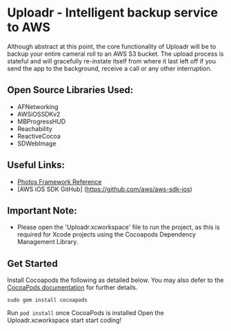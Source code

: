 Uploadr - Intelligent backup service to AWS
==========================================

Although abstract at this point, the core functionality of Uploadr will be to backup your entire cameral roll to an AWS S3 bucket.  The upload process is stateful and will gracefully re-instate itself from where it last left off if you send the app to the background, receive a call or any other interruption.


Open Source Libraries Used:
---------------------------

 * AFNetworking
 * AWSiOSSDKv2
 * MBProgressHUD
 * Reachability
 * ReactiveCocoa
 * SDWebImage


Useful Links:
--------------------------

 * [Photos Framework Reference](https://developer.apple.com/library/ios/documentation/Photos/Reference/Photos_Framework/index.html#//apple_ref/doc/uid/TP40014408)
 * [AWS iOS SDK GitHub] (https://github.com/aws/aws-sdk-ios)


Important Note:
---------------

 * Please open the 'Uploadr.xcworkspace' file to run the project, as this is required for Xcode projects using the Cocoapods Dependency Management Library.


Get Started
-----------

Install Cocoapods the following as detailed below.  You may also defer to the [CocoaPods documentation](http://guides.cocoapods.org/using/getting-started.html) for further details.
```
sudo gem install cocoapods
```

Run `pod install` once CocoaPods is installed
Open the Uploadr.xcworkspace start start coding!
